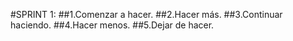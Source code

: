 #SPRINT 1:
##1.Comenzar a hacer.
##2.Hacer más.
##3.Continuar haciendo.
##4.Hacer menos.
##5.Dejar de hacer.
